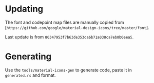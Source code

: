 # Updating

The font and codepoint map files are manually copied from [`https://github.com/google/material-design-icons/tree/master/font`].

Last update is from `80347953f7b63de353da6b71a038ca7eb0b0eea5`.

# Generating

Use the `tools/material-icons-gen` to generate code, paste it in `generated.rs` and format.
